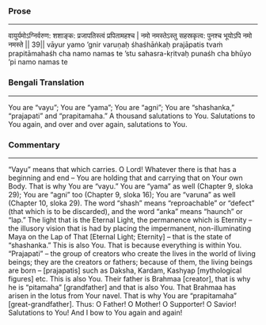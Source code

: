 ### Prose 
 --- 
वायुर्यमोऽग्निर्वरुण: शशाङ्क:
प्रजापतिस्त्वं प्रपितामहश्च |
नमो नमस्तेऽस्तु सहस्रकृत्व:
पुनश्च भूयोऽपि नमो नमस्ते || 39||
vāyur yamo ’gnir varuṇaḥ śhaśhāṅkaḥ
prajāpatis tvaṁ prapitāmahaśh cha
namo namas te ’stu sahasra-kṛitvaḥ
punaśh cha bhūyo ’pi namo namas te

### Bengali Translation 
 --- 
You are “vayu”; You are “yama”; You are “agni”; You are “shashanka,” “prajapati” and “prapitamaha.” A thousand salutations to You. Salutations to You again, and over and over again, salutations to You.

### Commentary 
 --- 
“Vayu” means that which carries. O Lord! Whatever there is that has a beginning and end – You are holding that and carrying that on Your own Body. That is why You are “vayu.” You are “yama” as well (Chapter 9, sloka 29); You are “agni” too (Chapter 9, sloka 16); You are “varuna” as well (Chapter 10, sloka 29). The word “shash” means “reproachable” or “defect” (that which is to be discarded), and the word “anka” means “haunch” or “lap.” The light that is the Eternal Light, the permanence which is Eternity – the illusory vision that is had by placing the impermanent, non-illuminating Maya on the Lap of That [Eternal Light; Eternity] – that is the state of “shashanka.” This is also You. That is because everything is within You. “Prajapati” – the group of creators who create the lives in the world of living beings; they are the creators or fathers; because of them, the living beings are born – [prajapatis] such as Daksha, Kardam, Kashyap [mythological figures] etc. This is also You. Their father is Brahmaa [creator], that is why he is “pitamaha” [grandfather] and that is also You. That Brahmaa has arisen in the lotus from Your navel. That is why You are “prapitamaha” [great-grandfather]. Thus: O Father! O Mother! O Supporter! O Savior! Salutations to You! And I bow to You again and again!